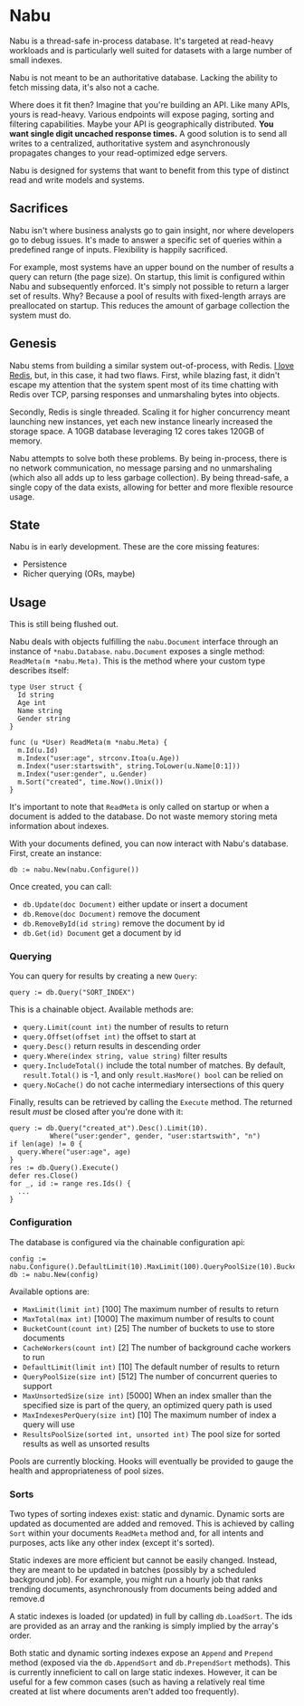 # Nabu
Nabu is a thread-safe in-process database. It's targeted at read-heavy workloads and is particularly well suited for datasets with a large number of small indexes. 

Nabu is not meant to be an authoritative database. Lacking the ability to fetch missing data, it's also not a cache. 

Where does it fit then? Imagine that you're building an API. Like many APIs, yours is read-heavy. Various endpoints will expose paging, sorting and filtering capabilities. Maybe your API is geographically distributed. <strong>You want single digit uncached response times.</strong> A good solution is to send all writes to a centralized, authoritative system and asynchronously propagates changes to your read-optimized edge servers.

Nabu is designed for systems that want to benefit from this type of distinct read and write models and systems.

## Sacrifices
Nabu isn't where business analysts go to gain insight, nor where developers go to debug issues. It's made to answer a specific set of queries within a predefined range of inputs. Flexibility is happily sacrificed. 

For example, most systems have an upper bound on the number of results a query can return (the page size). On startup, this limit is configured within Nabu and subsequently enforced. It's simply not possible to return a larger set of results. Why? Because a pool of results with fixed-length arrays are preallocated on startup. This reduces the amount of garbage collection the system must do.

## Genesis
Nabu stems from building a similar system out-of-process, with Redis. [I love Redis](http://openmymind.net/2012/1/23/The-Little-Redis-Book/), but, in this case, it had two flaws. First, while blazing fast, it didn't escape my attention that the system spent most of its time chatting with Redis over TCP, parsing responses and unmarshaling bytes into objects. 

Secondly, Redis is single threaded. Scaling it for higher concurrency meant launching new instances, yet each new instance linearly increased the storage space. A 10GB database leveraging 12 cores takes 120GB of memory. 

Nabu attempts to solve both these problems. By being in-process, there is no network communication, no message parsing and no unmarshaling (which also all adds up to less garbage collection). By being thread-safe, a single copy of the data exists, allowing for better and more flexible resource usage.

## State
Nabu is in early development. These are the core missing features:

* Persistence
* Richer querying (ORs, maybe)

## Usage
This is still being flushed out.

Nabu deals with objects fulfilling the `nabu.Document` interface through an instance of `*nabu.Database`. `nabu.Document` exposes a single method: `ReadMeta(m *nabu.Meta)`. This is the method where your custom type describes itself:

    type User struct {
      Id string
      Age int
      Name string
      Gender string
    }
    
    func (u *User) ReadMeta(m *nabu.Meta) {
      m.Id(u.Id)
      m.Index("user:age", strconv.Itoa(u.Age))
      m.Index("user:startswith", string.ToLower(u.Name[0:1]))
      m.Index("user:gender", u.Gender)
      m.Sort("created", time.Now().Unix())
    }

It's important to note that `ReadMeta` is only called on startup or when a document is added to the database. Do not waste memory storing meta information about indexes.

With your documents defined, you can now interact with Nabu's database. First, create an instance:

    db := nabu.New(nabu.Configure())

Once created, you can call:

* `db.Update(doc Document)` either update or insert a document
* `db.Remove(doc Document)` remove the document
* `db.RemoveById(id string)` remove the document by id
* `db.Get(id) Document` get a document by id

### Querying
You can query for results by creating a new `Query`:

    query := db.Query("SORT_INDEX")

This is a chainable object. Available methods are:

* `query.Limit(count int)` the number of results to return
* `query.Offset(offset int)` the offset to start at
* `query.Desc()` return results in descending order
* `query.Where(index string, value string)` filter results 
* `query.IncludeTotal()` include the total number of matches. By default, `result.Total()` is -1, and only `result.HasMore() bool` can be relied on
* `query.NoCache()` do not cache intermediary intersections of this query

Finally, results can be retrieved by calling the `Execute` method. The returned result *must* be closed after you're done with it:

    query := db.Query("created_at").Desc().Limit(10).
              Where("user:gender", gender, "user:startswith", "n")
    if len(age) != 0 {
      query.Where("user:age", age)
    }
    res := db.Query().Execute()
    defer res.Close()
    for _, id := range res.Ids() {
      ...
    }

### Configuration
The database is configured via the chainable configuration api:

    config := nabu.Configure().DefaultLimit(10).MaxLimit(100).QueryPoolSize(10).BucketSize(50)
    db := nabu.New(config)

Available options are:

* `MaxLimit(limit int)` [100] The maximum number of results to return
* `MaxTotal(max int)` [1000] The maximum number of results to count
* `BucketCount(count int)` [25] The number of buckets to use to store documents
* `CacheWorkers(count int)` [2] The number of background cache workers to run
* `DefaultLimit(limit int)` [10] The default number of results to return
* `QueryPoolSize(size int)` [512] The number of concurrent queries to support
* `MaxUnsortedSize(size int)` [5000] When an index smaller than the specified size is part of the query, an optimized query path is used
* `MaxIndexesPerQuery(size int`) [10] The maximum number of index a query will use
* `ResultsPoolSize(sorted int, unsorted int)` The pool size for sorted results as well as unsorted results

Pools are currently blocking. Hooks will eventually be provided to gauge the health and appropriateness of pool sizes.


### Sorts
Two types of sorting indexes exist: static and dynamic. Dynamic sorts are updated as documented are added and removed. This is achieved by calling `Sort` within your documents `ReadMeta` method and, for all intents and purposes, acts like any other index (except it's sorted).

Static indexes are more efficient but cannot be easily changed. Instead, they are meant to be updated in batches (possibly by a scheduled background job). For example, you might run a hourly job that ranks trending documents, asynchronously from documents being added and remove.d 

A static indexes is loaded (or updated) in full by calling `db.LoadSort`. The ids are provided as an array and the ranking is simply implied by the array's order. 

Both static and dynamic sorting indexes expose an `Append` and `Prepend` method (exposed via the `db.AppendSort` and `db.PrependSort` methods). This is currently inneficient to call on large static indexes. However, it can be useful for a few common cases (such as having a relatively real time created at list where documents aren't added too frequently).
